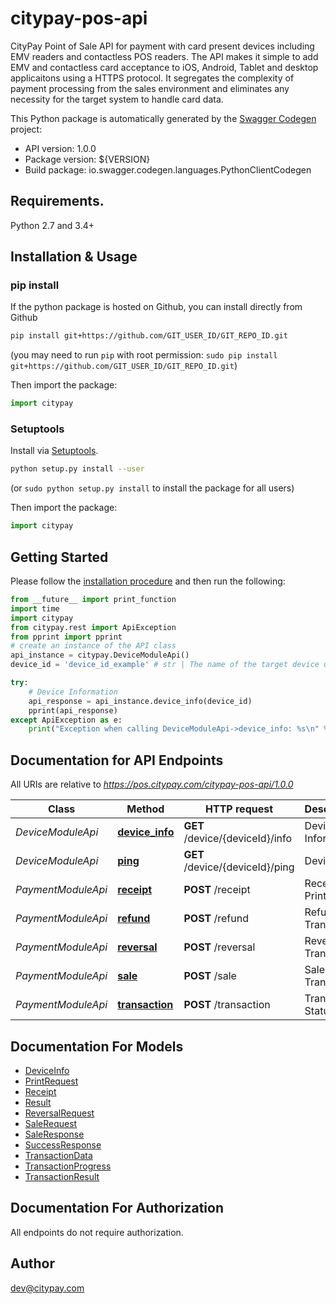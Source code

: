 # citypay-pos-api
CityPay Point of Sale API for payment with card present devices including EMV readers and contactless POS readers.  The API makes it simple to add EMV and contactless card acceptance to iOS, Android, Tablet and desktop applicaitons using a HTTPS protocol. It segregates the complexity of payment processing from the sales environment and eliminates any necessity for the target system to handle card data. 

This Python package is automatically generated by the [Swagger Codegen](https://github.com/swagger-api/swagger-codegen) project:

- API version: 1.0.0
- Package version: ${VERSION}
- Build package: io.swagger.codegen.languages.PythonClientCodegen

## Requirements.

Python 2.7 and 3.4+

## Installation & Usage
### pip install

If the python package is hosted on Github, you can install directly from Github

```sh
pip install git+https://github.com/GIT_USER_ID/GIT_REPO_ID.git
```
(you may need to run `pip` with root permission: `sudo pip install git+https://github.com/GIT_USER_ID/GIT_REPO_ID.git`)

Then import the package:
```python
import citypay 
```

### Setuptools

Install via [Setuptools](http://pypi.python.org/pypi/setuptools).

```sh
python setup.py install --user
```
(or `sudo python setup.py install` to install the package for all users)

Then import the package:
```python
import citypay
```

## Getting Started

Please follow the [installation procedure](#installation--usage) and then run the following:

```python
from __future__ import print_function
import time
import citypay
from citypay.rest import ApiException
from pprint import pprint
# create an instance of the API class
api_instance = citypay.DeviceModuleApi()
device_id = 'device_id_example' # str | The name of the target device used by the API.

try:
    # Device Information
    api_response = api_instance.device_info(device_id)
    pprint(api_response)
except ApiException as e:
    print("Exception when calling DeviceModuleApi->device_info: %s\n" % e)

```

## Documentation for API Endpoints

All URIs are relative to *https://pos.citypay.com/citypay-pos-api/1.0.0*

Class | Method | HTTP request | Description
------------ | ------------- | ------------- | -------------
*DeviceModuleApi* | [**device_info**](docs/DeviceModuleApi.md#device_info) | **GET** /device/{deviceId}/info | Device Information
*DeviceModuleApi* | [**ping**](docs/DeviceModuleApi.md#ping) | **GET** /device/{deviceId}/ping | Device Ping
*PaymentModuleApi* | [**receipt**](docs/PaymentModuleApi.md#receipt) | **POST** /receipt | Receipt Print
*PaymentModuleApi* | [**refund**](docs/PaymentModuleApi.md#refund) | **POST** /refund | Refund Transaction
*PaymentModuleApi* | [**reversal**](docs/PaymentModuleApi.md#reversal) | **POST** /reversal | Reversal Tranasction
*PaymentModuleApi* | [**sale**](docs/PaymentModuleApi.md#sale) | **POST** /sale | Sale Transaction
*PaymentModuleApi* | [**transaction**](docs/PaymentModuleApi.md#transaction) | **POST** /transaction | Transaction Status


## Documentation For Models

 - [DeviceInfo](docs/DeviceInfo.md)
 - [PrintRequest](docs/PrintRequest.md)
 - [Receipt](docs/Receipt.md)
 - [Result](docs/Result.md)
 - [ReversalRequest](docs/ReversalRequest.md)
 - [SaleRequest](docs/SaleRequest.md)
 - [SaleResponse](docs/SaleResponse.md)
 - [SuccessResponse](docs/SuccessResponse.md)
 - [TransactionData](docs/TransactionData.md)
 - [TransactionProgress](docs/TransactionProgress.md)
 - [TransactionResult](docs/TransactionResult.md)


## Documentation For Authorization

 All endpoints do not require authorization.


## Author

dev@citypay.com

